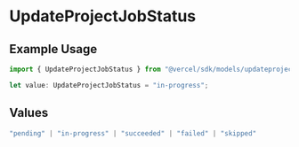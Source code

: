 # UpdateProjectJobStatus

## Example Usage

```typescript
import { UpdateProjectJobStatus } from "@vercel/sdk/models/updateprojectop.js";

let value: UpdateProjectJobStatus = "in-progress";
```

## Values

```typescript
"pending" | "in-progress" | "succeeded" | "failed" | "skipped"
```